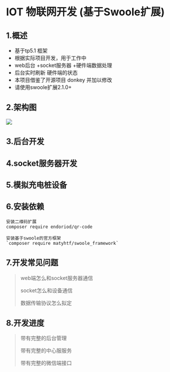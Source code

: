 IOT 物联网开发 (基于Swoole扩展)
==============
1.概述
--------------
+ 基于tp5.1 框架
+ 根据实际项目开发，用于工作中
+ web后台 +socket服务器 +硬件端数据处理
+ 后台实时刷新 硬件端的状态
+ 本项目借鉴了开源项目 donkey 并加以修改
+ 请使用swoole扩展2.1.0+


2.架构图
--------------
![](https://raw.githubusercontent.com/Lxido/iot/master/public/gitimg/IOT.png)

3.后台开发
--------------

    
4.socket服务器开发
-----------


5.模拟充电桩设备
----------

6.安装依赖
----------

    安装二维码扩展
    composer require endoriod/qr-code

    安装基于swoole的官方框架
    `composer require matyhtf/swoole_framework`
7.开发常见问题
----------
> web端怎么和socket服务器通信
> 
> socket怎么和设备通信
> 
> 数据传输协议怎么拟定

8.开发进度
----------
> 带有完整的后台管理
>
> 带有完整的中心服服务
>
> 带有完整的微信端接口
